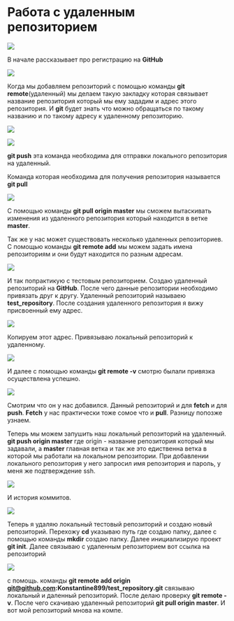 # Работа с удаленным репозиторием

![](img/062.png)

В начале рассказывает про регистрацию на **GitHub**

![](img/063.png)

Когда мы добавляем репозиторий с помощью команды **git remote**(удаленный) мы делаем такую закладку которая связывает название репозитория который мы ему зададим и адрес этого репозитория. И **git** будет знать что можно обращаться по такому названию и по такому адресу к удаленному репозиторию.

![](img/064.png)

![](img/065.png)

**git push** эта команда необходима для отправки локального репозитория на удаленный.

Команда которая необходима для получения репозитория называется **git pull**

![](img/066.png)

C помощью команды **git pull origin master** мы сможем вытаскивать изменения из удаленного репозитория который находится в ветке **master**.

Так же у нас может существовать несколько удаленных репозиториев. С помощью команды **git remote add** мы можем задать имена репозиториям и они будут находится по разным адресам.

![](img/067.png)

И так попрактикую с тестовым репозиторием. Создаю удаленный репозиторий на **GitHub**. После чего данные репозитории необходимо привязать друг к другу. Удаленный репозиторий называею **test_repository**. После создания удаленного репозитория я вижу присвоенный ему адрес.

![](img/068.png)

Копируем этот адрес. Привязываю локальный репозиторий к удаленному. 

![](img/069.png)

И далее с помощью команды **git remote -v** смотрю былали привязка осуществлена успешно.

![](img/070.png)

Смотрим что он у нас добавился. Данный репозиторий и для **fetch** и для **push**. **Fetch** у нас практически тоже сомое что и **pull**. Разницу попозже узнаем.

Теперь мы можем запушить наш локальный репозиторий на удаленный. **git push origin master** где origin - название репозитория который мы задавали, а **master** главная ветка и так же это едиственна ветка в которой мы работали на локальном репозитории. При добавлении локального репозитория у него запросил имя репозитория и пароль, у меня же подтверждение ssh.

![](img/071.png)

И история коммитов.

![](img/072.png)

Теперь я удаляю локальный тестовый репозиторий и создаю новый репозиторий. Перехожу **cd** указываю путь где создаю папку, далее с помощью команды **mkdir** создаю папку. Далее инициализирую проект **git init**. Далее связываю с удаленным репозиторием вот ссылка на репозиторий

![](img/073.png)

c помощь. команды **git remote add origin git@github.com:Konstantine899/test_repository.git** связываю локальный и даленный репозиторий. После делаю проверку **git remote -v**. После чего скачиваю удаленный репозиторий **git pull origin master**. И вот мой репозиторий мнова на компе. 